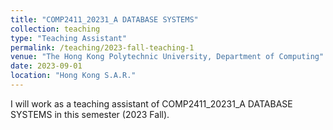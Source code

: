 ```yaml
---
title: "COMP2411_20231_A DATABASE SYSTEMS"
collection: teaching
type: "Teaching Assistant"
permalink: /teaching/2023-fall-teaching-1
venue: "The Hong Kong Polytechnic University, Department of Computing"
date: 2023-09-01
location: "Hong Kong S.A.R."
---
```


I will work as a teaching assistant of COMP2411_20231_A DATABASE SYSTEMS in this semester (2023 Fall).